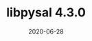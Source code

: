 ---
title: libpysal 4.3.0
date: 2020-06-28
description: libpysal 4.3.0 released. Refer to the GitHhub release notes for details.
type: news
link: "https://pypi.org/project/libpysal/4.3.0/"
---